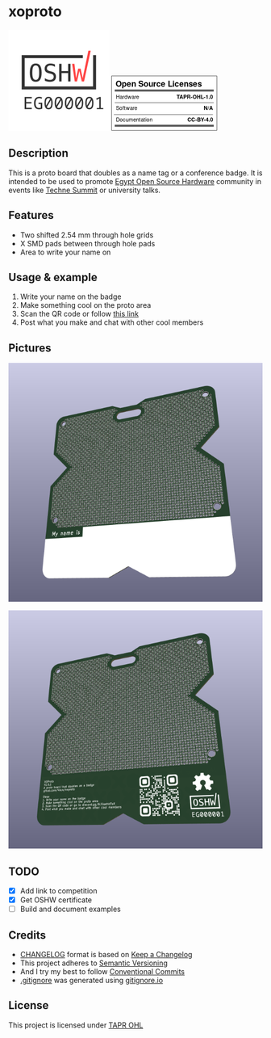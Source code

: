 # xoproto

![Open Source Hardware Certificate EG000001](./oshw_cert.png) ![Open Source Hardware Facts](./oshw_facts.png)

## Description
This is a proto board that doubles as a name tag or a conference badge. It is intended to be used to promote [Egypt Open Source Hardware](https://egoshw.com) community in events like [Techne Summit](https://alex.technesummit.com/2022) or university talks.

## Features
- Two shifted 2.54 mm through hole grids
- X SMD pads between through hole pads
- Area to write your name on

## Usage & example
1. Write your name on the badge
2. Make something cool on the proto area
3. Scan the QR code or follow [this link](https://discord.gg/6JUaeHdTsK)
4. Post what you make and chat with other cool members

## Pictures

![XOProto top view](./top.png)

![XOProto bottom view](./bottom.png)

## TODO
- [x] Add link to competition
- [x] Get OSHW certificate
- [ ] Build and document examples

## Credits
- [CHANGELOG](./CHANGELOG.md) format is based on [Keep a Changelog](https://keepachangelog.com/en/1.0.0/)
- This project adheres to [Semantic Versioning](https://semver.org/spec/v2.0.0.html)
- And I try my best to follow [Conventional Commits](https://www.conventionalcommits.org/en/v1.0.0/)
- [.gitignore](./.gitignore) was generated using [gitignore.io](https://www.toptal.com/developers/gitignore)

## License
This project is licensed under [TAPR OHL](./LICENSE)
